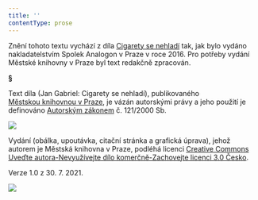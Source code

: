 ```yaml
---
title: ''
contentType: prose
---
```


<section>

Znění tohoto textu vychází z díla [Cigarety se nehladí](https://search.mlp.cz/cz/titul/cigarety-se-nehladi/4250380/#book-content) tak, jak bylo vydáno nakladatelstvím Spolek Analogon v Praze v roce 2016. Pro potřeby vydání Městské knihovny v Praze byl text redakčně zpracován.

**§**

Text díla (Jan Gabriel: Cigarety se nehladí), publikovaného [Městskou knihovnou v Praze](https://www.mlp.cz/cz/), je vázán autorskými právy a jeho použití je definováno [Autorským zákonem](https://www.mkcr.cz/predpisy-zakonu-709.html) č. 121/2000 Sb.

![](../Images/image001.jpg)

Vydání (obálka, upoutávka, citační stránka a grafická úprava), jehož autorem je Městská knihovna v Praze, podléhá licenci [Creative Commons Uveďte autora-Nevyužívejte dílo komerčně-Zachovejte licenci 3.0 Česko](https://creativecommons.org/licenses/by-nc-sa/3.0/cz/).

Verze 1.0 z 30. 7. 2021.

</section>

<section>

![](../Images/image002.jpg)

</section>

